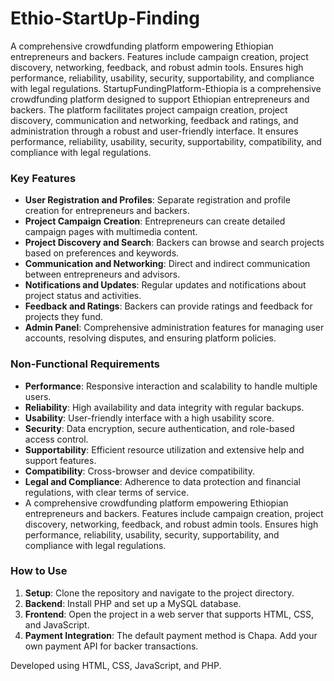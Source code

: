 # Ethio-StartUp-Finding
A comprehensive crowdfunding platform empowering Ethiopian entrepreneurs and backers. Features include campaign creation, project discovery, networking, feedback, and robust admin tools. Ensures high performance, reliability, usability, security, supportability, and compliance with legal regulations.
StartupFundingPlatform-Ethiopia is a comprehensive crowdfunding platform designed to support Ethiopian entrepreneurs and backers. The platform facilitates project campaign creation, project discovery, communication and networking, feedback and ratings, and administration through a robust and user-friendly interface. It ensures performance, reliability, usability, security, supportability, compatibility, and compliance with legal regulations.

### Key Features
- **User Registration and Profiles**: Separate registration and profile creation for entrepreneurs and backers.
- **Project Campaign Creation**: Entrepreneurs can create detailed campaign pages with multimedia content.
- **Project Discovery and Search**: Backers can browse and search projects based on preferences and keywords.
- **Communication and Networking**: Direct and indirect communication between entrepreneurs and advisors.
- **Notifications and Updates**: Regular updates and notifications about project status and activities.
- **Feedback and Ratings**: Backers can provide ratings and feedback for projects they fund.
- **Admin Panel**: Comprehensive administration features for managing user accounts, resolving disputes, and ensuring platform policies.

### Non-Functional Requirements
- **Performance**: Responsive interaction and scalability to handle multiple users.
- **Reliability**: High availability and data integrity with regular backups.
- **Usability**: User-friendly interface with a high usability score.
- **Security**: Data encryption, secure authentication, and role-based access control.
- **Supportability**: Efficient resource utilization and extensive help and support features.
- **Compatibility**: Cross-browser and device compatibility.
- **Legal and Compliance**: Adherence to data protection and financial regulations, with clear terms of service.
- A comprehensive crowdfunding platform empowering Ethiopian entrepreneurs and backers. Features include campaign creation, project discovery, networking, feedback, and robust admin tools. Ensures high performance, reliability, usability, security, supportability, and compliance with legal regulations.

### How to Use
1. **Setup**: Clone the repository and navigate to the project directory.
2. **Backend**: Install PHP and set up a MySQL database.
3. **Frontend**: Open the project in a web server that supports HTML, CSS, and JavaScript.
4. **Payment Integration**: The default payment method is Chapa. Add your own payment API for backer transactions.

Developed using HTML, CSS, JavaScript, and PHP.


